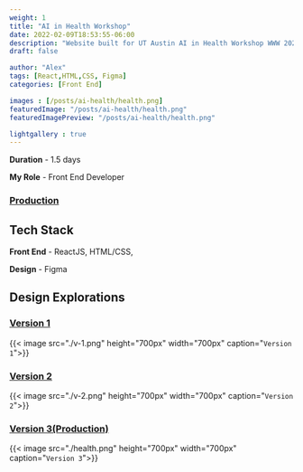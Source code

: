 ```yaml
---
weight: 1
title: "AI in Health Workshop"
date: 2022-02-09T18:53:55-06:00
description: "Website built for UT Austin AI in Health Workshop WWW 2022 "
draft: false

author: "Alex"
tags: [React,HTML,CSS, Figma]
categories: [Front End]

images : [/posts/ai-health/health.png]
featuredImage: "/posts/ai-health/health.png"
featuredImagePreview: "/posts/ai-health/health.png"

lightgallery : true
---
```


<!--more-->

**Duration** - 1.5 days

**My Role** - Front End Developer

### [Production](https://aihealth.ischool.utexas.edu/AIHealthWWW2022/index.html)

## Tech Stack
**Front End** - ReactJS, HTML/CSS,

**Design** - Figma

## Design Explorations
### [Version 1](https://www.figma.com/proto/4ri49CjNwKi3yk8f77Iv3a/conference?page-id=0%3A1&node-id=55%3A3&viewport=241%2C48%2C0.24&scaling=min-zoom&starting-point-node-id=149%3A79)

{{< image src="./v-1.png" height="700px" width="700px" caption="`Version 1`">}}

### [Version 2](https://www.figma.com/proto/4ri49CjNwKi3yk8f77Iv3a/conference?page-id=0%3A1&node-id=149%3A79&starting-point-node-id=149%3A79)

{{< image src="./v-2.png" height="700px" width="700px" caption="`Version 2`">}}

### [Version 3(Production)](https://aihealth.ischool.utexas.edu/AIHealthWWW2022/index.html)

{{< image src="./health.png" height="700px" width="700px" caption="`Version 3`">}}